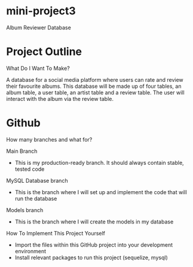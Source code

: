 # mini-project3

Album Reviewer Database

# Project Outline

What Do I Want To Make?

A database for a social media platform where users can rate and review their favourite albums. This database will be made up of four tables, an album table, a user table, an artist table and a review table. The user will interact with the album via the review table.

# Github

How many branches and what for?

Main Branch

- This is my production-ready branch. It should always contain stable, tested code

MySQL Database branch

- This is the branch where I will set up and implement the code that will run the database

Models branch

- This is the branch where I will create the models in my database

How To Implement This Project Yourself

- Import the files within this GitHub project into your development environment
- Install relevant packages to run this project (sequelize, mysql)
